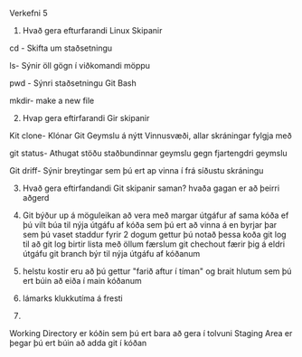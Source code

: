 Verkefni 5

1. Hvað gera efturfarandi Linux Skipanir

cd - 
Skifta um staðsetningu

ls-
Sýnir öll gögn í viðkomandi möppu

pwd -
Sýnri staðsetningu Git Bash

mkdir-
make a new file

2. Hvap gera eftirfarandi Gir skipanir

Kit clone-
Klónar Git Geymslu á nýtt Vinnusvæði, allar skráningar fylgja með

git status-
Athugat stöðu staðbundinnar geymslu gegn fjartengdri geymslu

Git driff-
Sýnir breytingar sem þú ert ap vinna í frá síðustu skráningu

3. Hvað gera eftirfandandi Git skipanir saman? hvaða gagan er að þeirri aðgerd

4. Git býður up á möguleikan að vera með margar útgáfur af sama kóða
ef þú vilt búa til nýja útgáfu af kóða sem þú ert að vinna á en byrjar þar sem þú vaset staddur fyrir 2 dogum gettur þú notað þessa koða
git log
til að git log birtir lista með öllum færslum
git chechout færir þig á eldri útgáfu
git branch býr til nýja útgáfu af kóðanum

5. helstu kostir eru að þú gettur "farið aftur í tíman" og brait hlutum sem þú ert búin að eiða í main kóðanum

6. lámarks klukkutíma á fresti

7.
 Working Directory er kóðin sem þú ert bara að gera í tolvuni 
 Staging Area er þegar þú ert búin að adda git í kóðan
